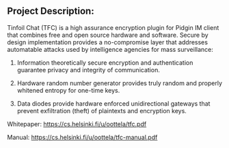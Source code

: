 Project Description:
--------------------

Tinfoil Chat (TFC) is a high assurance encryption plugin for Pidgin IM client that combines free and open source hardware and software. Secure by design implementation provides a no-compromise layer that addresses automatable attacks used by intelligence agencies for mass surveillance:

1. Information theoretically secure encryption and authentication guarantee privacy and integrity of communication.

2. Hardware random number generator provides truly random and properly whitened entropy for one-time keys.

3. Data diodes provide hardware enforced unidirectional gateways that prevent exfiltration (theft) of plaintexts and encryption keys.

Whitepaper: https://cs.helsinki.fi/u/oottela/tfc.pdf

Manual: https://cs.helsinki.fi/u/oottela/tfc-manual.pdf
